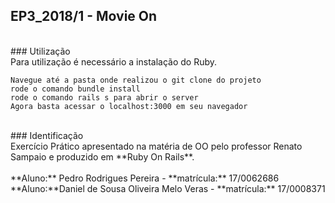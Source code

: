 ## EP3_2018/1 - Movie On
<br/>
### Utilização
<br/>
Para utilização é necessário a instalação do Ruby.<br/>

	Navegue até a pasta onde realizou o git clone do projeto
	rode o comando bundle install 
	rode o comando rails s para abrir o server
	Agora basta acessar o localhost:3000 em seu navegador
<br/>
### Identificação
<br/>
Exercício Prático apresentado na matéria de OO pelo professor Renato Sampaio e produzido em **Ruby On Rails**.<br/>
<br/>**Aluno:** Pedro Rodrigues Pereira - **matrícula:** 17/0062686<br/>
**Aluno:**Daniel de Sousa Oliveira Melo Veras - **matrícula:** 17/0008371</br>
